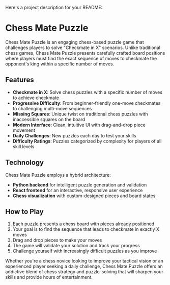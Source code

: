 Here's a project description for your README:

# Chess Mate Puzzle

Chess Mate Puzzle is an engaging chess-based puzzle game that challenges players to solve "Checkmate in X" scenarios. Unlike traditional chess games, Chess Mate Puzzle presents carefully crafted board positions where players must find the exact sequence of moves to checkmate the opponent's king within a specific number of moves.

## Features

- **Checkmate in X**: Solve chess puzzles with a specific number of moves to achieve checkmate
- **Progressive Difficulty**: From beginner-friendly one-move checkmates to challenging multi-move sequences
- **Missing Squares**: Unique twist on traditional chess puzzles with inaccessible squares on the board
- **Modern Interface**: Clean, intuitive UI with drag-and-drop piece movement
- **Daily Challenges**: New puzzles each day to test your skills
- **Difficulty Ratings**: Puzzles categorized by complexity for players of all skill levels

## Technology

Chess Mate Puzzle employs a hybrid architecture:
- **Python backend** for intelligent puzzle generation and validation
- **React frontend** for an interactive, responsive user experience
- **Chess visualization** with custom-designed pieces and board states

## How to Play

1. Each puzzle presents a chess board with pieces already positioned
2. Your goal is to find the sequence that leads to checkmate in exactly X moves
3. Drag and drop pieces to make your moves
4. The game will validate your solution and track your progress
5. Challenge yourself with increasingly difficult puzzles as you improve

Whether you're a chess novice looking to improve your tactical vision or an experienced player seeking a daily challenge, Chess Mate Puzzle offers an addictive blend of chess strategy and puzzle-solving that will sharpen your skills and provide hours of entertainment.